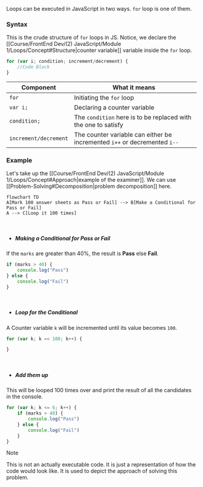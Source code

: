 Loops can be executed in JavaScript in two ways. `for` loop is one of them.

### Syntax
This is the crude structure of `for` loops in JS. Notice, we declare the [[Course/FrontEnd Dev/(2) JavaScript/Module 1/Loops/Concept#Structure|counter variable]] variable inside the `for` loop.

```js
for (var i; condition; increment/decrement) {
	//Code Block
}
```

| Component | What it means |
|--|--|
| `for` | Initiating the `for` loop |
| `var i;` | Declaring a counter variable |
| `condition;` | The `condition` here is to be replaced with the one to satisfy |
| `increment/decrement` | The counter variable can either be incremented `i++` or decremented `i--` |


### Example
Let's take up the [[Course/FrontEnd Dev/(2) JavaScript/Module 1/Loops/Concept#Approach|example of the examiner]]. We can use [[Problem-Solving#Decomposition|problem decomposition]] here.

```mermaid 
flowchart TD
A[Mark 100 answer sheets as Pass or Fail] --> B[Make a Conditional for Pass or Fail]
A --> C[Loop it 100 times]
```

<br>

* ##### Making a Conditional for Pass or Fail
If the `marks` are greater than 40%, the result is **Pass** else **Fail**.
```js
if (marks > 40) {
	console.log("Pass")
} else {
	console.log("Fail")
}
```

<br>

* ##### Loop for the Conditional
A Counter variable `k` will be incremented until its value becomes `100`.
```js
for (var k; k =< 100; k++) {

}
```

<br>

* ##### Add them up
This will be looped 100 times over and print the result of all the candidates in the console.
```js
for (var k; k <= 6; k++) {
	if (marks > 40) {
		console.log("Pass")
	} else {
		console.log("Fail")
	}
}
```


>[!Note]
> This is not an actually executable code. It is just a representation of how the code would look like. It is used to depict the approach of solving this problem.

